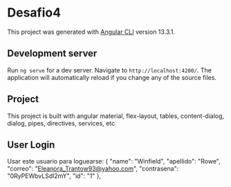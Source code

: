 # Desafio4

This project was generated with [Angular CLI](https://github.com/angular/angular-cli) version 13.3.1.

## Development server

Run `ng serve` for a dev server. Navigate to `http://localhost:4200/`. The application will automatically reload if you change any of the source files.

## Project

This project is built with angular material, flex-layout, tables, content-dialog, dialog, pipes, directives, services, etc

## User Login

Usar este usuario para loguearse:
{
"name": "Winfield",
"apellido": "Rowe",
"correo": "Eleanora_Trantow93@yahoo.com",
"contrasena": "0RyPEWbvLSdl2mY",
"id": "1"
},
